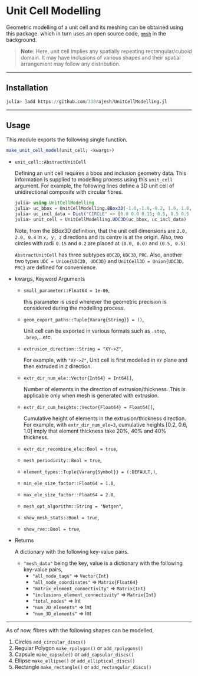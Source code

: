 # Unit Cell Modelling

Geometric modelling of a unit cell and its meshing can be obtained using this package. which in turn uses an open source code, [`gmsh`](http://gmsh.info/) in the background. 

> **Note**: Here, unit cell implies any spatially repeating rectangular/cuboid domain. It may have inclusions of various shapes and their spatial arrangement may follow any distribution.

---

## Installation

```julia
julia> ]add https://github.com/338rajesh/UnitCellModelling.jl 
```

---

## Usage

This module exports the following single function.

```julia
make_unit_cell_model(unit_cell; <kwargs>)
```

- `unit_cell::AbstractUnitCell`
  
   Defining an unit cell requires a bbox and inclusion geometry data. This information is supplied to modelling process using this `unit_cell` argument. For example, the following lines define a 3D unit cell of unidirectional composite with circular fibres.

   ```julia
   julia> using UnitCellModelling
   julia> uc_bbox = UnitCellModelling.BBox3D(-1.0,-1.0,-0.2, 1.0, 1.0, 0.2)
   julia> uc_incl_data = Dict("CIRCLE" => [0.0 0.0 0.15; 0.5, 0.5 0.5 0.2])
   julia> unit_cell = UnitCellModelling.UDC3D(uc_bbox, uc_incl_data)
   ```

   Note, from the BBox3D definition, that the unit cell dimensions are `2.0, 2.0, 0.4` in `x, y, z` directions and its centre is at the origin. Also, two circles with radii `0.15` and `0.2` are placed at `(0.0, 0.0)` and `(0.5, 0.5)`

   `AbstractUnitCell` has three subtypes `UDC2D`, `UDC3D`, `PRC`. Also, another two types `UDC = Union{UDC2D, UDC3D}` and `UnitCell3D = Union{UDC3D, PRC}` are defined for convenience.

   [//]: # (write details of possible fibre shapes...etc)

- kwargs, Keyword Arguments
  - `small_parameter::Float64 = 1e-06`,

      this parameter is used wherever the geometric precision is considered during the modelling process.

  - `geom_export_paths::Tuple{Vararg{String}} = ()`,

      Unit cell can be exported in various formats such as `.step`, `.brep`,...etc.

  - `extrusion_direction::String = "XY->Z"`,

     For example, with `"XY->Z"`, Unit cell is first modelled in `XY` plane and then extruded in `Z` direction.

  - `extr_dir_num_ele::Vector{Int64} = Int64[]`,

     Number of elements in the direction of extrusion/thickness. This is applicable only when mesh is generated with extrusion.

  - `extr_dir_cum_heights::Vector{Float64} = Float64[]`,

     Cumulative height of elements in the extrusion/thickness direction. For example, with `extr_dir_num_ele=3`, cumulative heights [0.2, 0.6, 1.0] imply that element thickness take 20%, 40% and 40% thickness.

  - `extr_dir_recombine_ele::Bool = true`,
  - `mesh_periodicity::Bool = true`,
  - `element_types::Tuple{Vararg{Symbol}} = (:DEFAULT,)`,
  - `min_ele_size_factor::Float64 = 1.0`,
  - `max_ele_size_factor::Float64 = 2.0`,
  - `mesh_opt_algorithm::String = "Netgen"`,
  - `show_mesh_stats::Bool = true`,
  - `show_rve::Bool = true`,

- Returns

   A dictionary with the following key-value pairs.

  - `"mesh_data"` being the key, value is a dictionary with the following key-value pairs,
    - `"all_node_tags"` => `Vector{Int}`
    - `"all_node_coordinates"` => `Matrix{Float64}`
    - `"matrix_element_connectivity"` => `Matrix{Int}`
    - `"inclusions_element_connectivity"` => `Matrix{Int}`
    - `"total_nodes"` => Int
    - `"num_2D_elements"` => Int
    - `"num_3D_elements"` => Int
  
---

As of now, fibres with the following shapes can be modelled,

1. Circles `add_circular_discs()`
2. Regular Polygon `make_rpolygon()` or `add_rpolygons()`
3. Capsule `make_capsule()` or `add_capsular_discs()`
4. Ellipse `make_ellipse()` or `add_elliptical_discs()`
5. Rectangle `make_rectangle()` or `add_rectangular_discs()`
